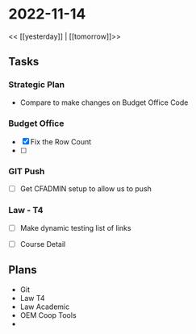 # 2022-11-14
<< [[yesterday]] | [[tomorrow]]>>

## Tasks

### Strategic Plan
- Compare to make changes on Budget Office Code

### Budget Office
- [x] Fix the Row Count
-  [ ] 

### GIT Push
-  [ ]  Get CFADMIN setup to allow us to push

### Law - T4
-  [ ]  Make dynamic testing list of links
-  [ ]  Course Detail 


## Plans
- Git
- Law T4
- Law Academic
- OEM Coop Tools
- 

